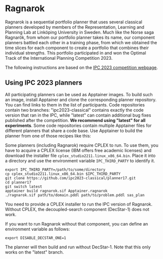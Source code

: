 # Ragnarok

Ragnarok is a sequential portfolio planner that uses several classical planners
developed by members of the Representation, Learning and Planning Lab at
Linköping University in Sweden. Much like the Norse saga Ragnarök, from whom our
portfolio planner takes its name, our component planners battled each other in a
training phase, from which we obtained the time slices for each component to
create a portfolio that combines their individual strengths. This portfolio
participated in and won the Optimal Track of the International Planning
Competition 2023.

The following instructions are based on the [IPC 2023 competition webpage](https://ipc2023-classical.github.io/).

## Using IPC 2023 planners

All participating planners can be used as Apptainer images. To build such an image, install Apptainer and clone the corresponding planner repository. You can find links to them in the list of participants. Code repositories contain two branches: "ipc2023-classical" contains exactly the code version that ran in the IPC, while "latest" can contain additional bug fixes published after the competition. **We recommend using "latest" for all experiments**. Some code repositories contain multiple Apptainer files for different planners that share a code base. Use Apptainer to build the planner from one of those recipes like this:

Some planners (including Ragnarok) require CPLEX to run. To use them, you have to acquire a CPLEX license (IBM offers free academic licenses) and download the installer file `cplex_studio2211.linux_x86_64.bin`. Place it into a directory and use the environment variable `IPC_THIRD_PARTY` to identify it.

    export IPC_THIRD_PARTY=/path/to/some/directory
    cp cplex_studio2211.linux_x86_64.bin $IPC_THIRD_PARTY
    git clone https://github.com/ipc2023-classical/planner17.git
    cd planner17
    git switch latest
    apptainer build ragnarok.sif Apptainer.ragnarok
    ./ragnarok.sif path/to/domain.pddl path/to/problem.pddl sas_plan

You need to provide a CPLEX installer to run the IPC version of Ragnarok. Without CPLEX, the decoupled-search component (DecStar-1) does not work.

If you want to run Ragnarok without that component, you can define an environment variable as follows:

    export DISABLE_DECSTAR_ONE=1

The planner will then build and run without DecStar-1. Note that this only works on the "latest" branch.
